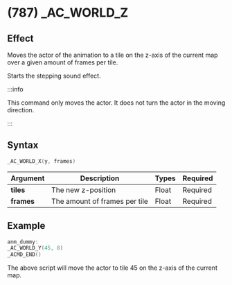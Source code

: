 # (787) _AC_WORLD_Z

## Effect

Moves the actor of the animation to a tile on the z-axis of the current map over a given amount of frames per tile.

Starts the stepping sound effect.

:::info

This command only moves the actor. It does not turn the actor in the moving direction.

:::

## Syntax

```c
_AC_WORLD_X(y, frames)
```

| Argument | Description | Types | Required |
| - | - | - | - |
| **tiles** | The new z-position | Float | Required |
| **frames** | The amount of frames per tile | Float | Required |

## Example

```c
anm_dummy:
_AC_WORLD_Y(45, 8)
_ACMD_END()
```

The above script will move the actor to tile 45 on the z-axis of the current map.
